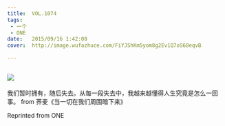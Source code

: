 ```yaml
---
title:	VOL.1074
tags:
 - 一个
 - ONE
date:	2015/09/16 1:42:08
cover:	http://image.wufazhuce.com/FiYJShKm5yom8g2Ev1Q7oS68eqvB

---
```

![](http://image.wufazhuce.com/FiYJShKm5yom8g2Ev1Q7oS68eqvB)
---

我们暂时拥有，随后失去。从每一段失去中，我越来越懂得人生究竟是怎么一回事。 from 荞麦《当一切在我们周围暗下来》
 
Reprinted from ONE
